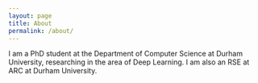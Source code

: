 ```yaml
---
layout: page
title: About
permalink: /about/
---
```


I am a PhD student at the Department of Computer Science at Durham University, researching in the area of Deep Learning.
I am also an RSE at ARC at Durham University.
